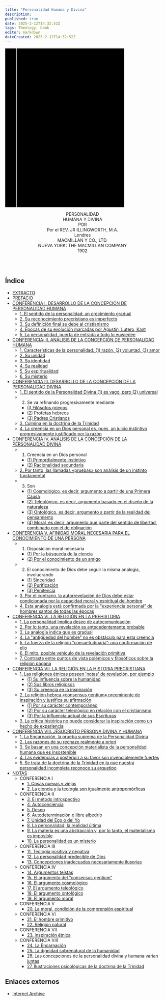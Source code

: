 ```yaml
---
title: "Personalidad Humana y Divina"
description: 
published: true
date: 2025-2-12T14:32:52Z
tags: Theology, book
editor: markdown
dateCreated: 2025-2-12T14:32:52Z
---
```


<div class="urantiapedia-book-front urantiapedia-book-science">
<svg xmlns="http://www.w3.org/2000/svg" width="102.6mm" height="136.8mm" viewBox="0 0 102.6 136.8" version="1.1">
	<g transform="translate(-7,-5)">
		<rect width="9.6" height="136.8" x="7" y="5" />
		<rect width="96.9" height="136.8" x="17" y="5" />
		<text style="font-size:5px" x="61" y="22">J. R. Illingworth, M.A.</text>
		<text style="font-size:4px" x="61" y="125">Londres y Nueva York: The Macmillan Company, 1894</text>
		<text style="font-size:9px" x="61" y="60">Personalidad</text>
		<text style="font-size:9px" x="61" y="70">Humana y divina</text>
	</g>
</svg>
</div>

<p style="text-align:center;">
<span class="text-h3">PERSONALIDAD</span><br>
<span class="text-h3">HUMANA Y DIVINA</span><br>
POR<br>
<span class="text-h5">Por el REV. JR ILLINGWORTH, M.A. </span><br>
Londres<br>
MACMILLAN Y CO., LTD.<br>
NUEVA YORK: THE MACMILLAN COMPANY<br>
1902<br>
<br>
</p>

<br>





## Índice

- [EXTRACTO](/es/book/John_Richardson_Illingworth/Personality_Human_and_Divine/Extract)
- [PREFACIO](/es/book/John_Richardson_Illingworth/Personality_Human_and_Divine/Preface)
- [CONFERENCIA I. DESARROLLO DE LA CONCEPCIÓN DE PERSONALIDAD HUMANA](/es/book/John_Richardson_Illingworth/Personality_Human_and_Divine/1)
	- [1. El sentido de la personalidad: un crecimiento gradual](/es/book/John_Richardson_Illingworth/Personality_Human_and_Divine/1#p6)
	- [2. Su reconocimiento precristiano es imperfecto](/es/book/John_Richardson_Illingworth/Personality_Human_and_Divine/1#p7)
	- [3. Su definición final se debe al cristianismo](/es/book/John_Richardson_Illingworth/Personality_Human_and_Divine/1#p8)
	- [4. Épocas de su evolución marcadas por Agustín, Lutero, Kant](/es/book/John_Richardson_Illingworth/Personality_Human_and_Divine/1#p14)
	- [5. La personalidad, puerta de entrada a todo lo euwiedee](/es/book/John_Richardson_Illingworth/Personality_Human_and_Divine/1#p25)
- [CONFERENCIA: II. ANÁLISIS DE LA CONCEPCIÓN DE PERSONALIDAD HUMANA](/es/book/John_Richardson_Illingworth/Personality_Human_and_Divine/2)
	- [1. Características de la personalidad, (1) razón, (2) voluntad, (3) amor](/es/book/John_Richardson_Illingworth/Personality_Human_and_Divine/2#p29)
	- [2. Su unidad](/es/book/John_Richardson_Illingworth/Personality_Human_and_Divine/2#p30)
	- [3. Su identidad](/es/book/John_Richardson_Illingworth/Personality_Human_and_Divine/2#p40)
	- [4. Su realidad](/es/book/John_Richardson_Illingworth/Personality_Human_and_Divine/2#p43)
	- [5. Su espiritualidad](/es/book/John_Richardson_Illingworth/Personality_Human_and_Divine/2#p45)
	- [6. Su misterio](/es/book/John_Richardson_Illingworth/Personality_Human_and_Divine/2#p52)
- [CONFERENCIA III. DESARROLLO DE LA CONCEPCIÓN DE LA PERSONALIDAD DIVINA](/es/book/John_Richardson_Illingworth/Personality_Human_and_Divine/3)
	- [1. El sentido de la Personalidad Divina (1) es vago, pero (2) universal](/es/book/John_Richardson_Illingworth/Personality_Human_and_Divine/3#p54)
	- 2. Se va refinando progresivamente mediante
		- [(I) Filósofos griegos](/es/«consuetudinaria»son_Illingworth/Personality_Human_and_Divine/3#p59)
		- [(2) Profetas hebreos](/es/book/John_Richardson_Illingworth/Personality_Human_and_Divine/3#p65)
		- [(3) Padres Cristianos](/es/book/John_Richardson_Illingworth/Personality_Human_and_Divine/3#p66)
	- [3. Culmina en la doctrina de la Trinidad](/es/book/John_Richardson_Illingworth/Personality_Human_and_Divine/3#p67)
	- [4. La creencia en un Dios personal es, pues, un juicio instintivo progresivamente justificado por la razón](/es/book/John_Richardson_Illingworth/Personality_Human_and_Divine/3#p76)
- [CONFERENCIA IV. ANÁLISIS DE LA CONCEPCIÓN DE LA PERSONALIDAD DIVINA](/es/book/John_Richardson_Illingworth/Personality_Human_and_Divine/4)
	- 1. Creencia en un Dios personal
		- [(1) Primordialmente instintivo](/es/book/John_Richardson_Illingworth/Personality_Human_and_Divine/4#p81)
		- [(2) Racionalidad secundaria](/es/book/John_Richardson_Illingworth/Personality_Human_and_Divine/4#p82)
	- [2. Por tanto, las llamadas «pruebas» son análisis de un instinto fundamental](/es/book/John_Richardson_Illingworth/Personality_Human_and_Divine/4#p83)
	- 3. Son
		- [(1) Cosmológico, es decir, argumento a partir de una Primera Causa](/es/book/John_Richardson_Illingworth/Personality_Human_and_Divine/4#p84)
		- [(2) Teleológico, es decir, argumento basado en el diseño de la naturaleza](/es/book/John_Richardson_Illingworth/Personality_Human_and_Divine/4#p93)
		- [(3) Ontológico, es decir, argumento a partir de la realidad del pensamiento](/es/book/John_Richardson_Illingworth/Personality_Human_and_Divine/4#p100)
		- [(4) Moral, es decir, argumento que parte del sentido de libertad, combinado con el de obligación](/es/book/John_Richardson_Illingworth/Personality_Human_and_Divine/4#p103)
- [CONFERENCIA V. AFINIDAD MORAL NECESARIA PARA EL CONOCIMIENTO DE UNA PERSONA](/es/book/John_Richardson_Illingworth/Personality_Human_and_Divine/5)
	- 1. Disposición moral necesaria
		- [(1) Por la búsqueda de la ciencia](/es/book/John_Richardson_Illingworth/Personality_Human_and_Divine/5#p114)
		- [(2) Por el conocimiento de un amigo](/es/book/John_Richardson_Illingworth/Personality_Human_and_Divine/5#p116)
	- 2. El conocimiento de Dios debe seguir la misma analogía, involucrando
		- [(1) Sinceridad](/es/book/John_Richardson_Illingworth/Personality_Human_and_Divine/5#p120)
		- [(2) Purificación](/es/book/John_Richardson_Illingworth/Personality_Human_and_Divine/5#p121)
		- [(3) Penitencia](/es/book/John_Richardson_Illingworth/Personality_Human_and_Divine/5#p122)
	- [3. Por el contrario, la autorrevelación de Dios debe estar condicionada por la capacidad moral y espiritual del hombre](/es/book/John_Richardson_Illingworth/Personality_Human_and_Divine/5#p124)
	- [4. Esta analogía está confirmada por la "experiencia personal" de hombres santos de todas las épocas](/es/book/John_Richardson_Illingworth/Personality_Human_and_Divine/5#p132)
- [CONFERENCIA VI. LA RELIGIÓN EN LA PREHISTORIA](/es/book/John_Richardson_Illingworth/Personality_Human_and_Divine/6)
	- [1. La personalidad implica deseo de autocomunicación](/es/book/John_Richardson_Illingworth/Personality_Human_and_Divine/6#p138)
	- [2. Por lo tanto, una revelación es antecedentemente probable](/es/book/John_Richardson_Illingworth/Personality_Human_and_Divine/6#p139)
	- [3. La analogía indica que es gradual](/es/book/John_Richardson_Illingworth/Personality_Human_and_Divine/6#p140)
	- [4. La "antigüedad del hombre" no es obstáculo para esta creencia](/es/book/John_Richardson_Illingworth/Personality_Human_and_Divine/6#p143)
	- [5. La fuerza de la religión “consuetudinaria”: una confirmación de ello](/es/book/John_Richardson_Illingworth/Personality_Human_and_Divine/6#p148)
	- [6. El mito, posible vehículo de la revelación primitiva](/es/book/John_Richardson_Illingworth/Personality_Human_and_Divine/6#p154)
	- [7. Contraste entre puntos de vista polémicos y filosóficos sobre la religión pagana](/es/book/John_Richardson_Illingworth/Personality_Human_and_Divine/6#p161)
- [CONFERENCIA VII. LA RELIGIÓN EN LA HISTORIA PRECRISTIANA](/es/book/John_Richardson_Illingworth/Personality_Human_and_Divine/7)
	- [1. Las religiones étnicas poseen 'notas' de revelación, por ejemplo](/es/book/John_Richardson_Illingworth/Personality_Human_and_Divine/7#p168)
		- [(1) Su influencia sobre la humanidad](/es/book/John_Richardson_Illingworth/Personality_Human_and_Divine/7#p169)
		- [(2) Sus libros religiosos](/es/book/John_Richardson_Illingworth/Personality_Human_and_Divine/7#p170)
		- [(3) Su creencia en la inspiración](/es/book/John_Richardson_Illingworth/Personality_Human_and_Divine/7#p171)
	- [2. La religión hebrea «consensus gentium» preeminente de inspiración y justifica su afirmación](/es/book/John_Richardson_Illingworth/Personality_Human_and_Divine/7#p173)
		- [(1) Por su carácter contemporáneo](/es/book/John_Richardson_Illingworth/Personality_Human_and_Divine/7#p174)
		- [(2) Por su carácter teleológico en relación con el cristianismo](/es/book/John_Richardson_Illingworth/Personality_Human_and_Divine/7#p175)
		- [(3) Por la influencia actual de sus Escrituras](/es/book/John_Richardson_Illingworth/Personality_Human_and_Divine/7#p181)
	- [3. La crítica histórica no puede considerar la inspiración como un hecho de experiencia](/es/book/John_Richardson_Illingworth/Personality_Human_and_Divine/7#p183)
- [CONFERENCIA VIII. JESUCRISTO PERSONA DIVINA Y HUMANA](/es/book/John_Richardson_Illingworth/Personality_Human_and_Divine/8)
	- [1. La Encarnación, la prueba suprema de la Personalidad Divina](/es/book/John_Richardson_Illingworth/Personality_Human_and_Divine/8#p192)
	- [2. Las razones de su rechazo realmente a priori](/es/book/John_Richardson_Illingworth/Personality_Human_and_Divine/8#p192)
	- [3. Se basan en una concepción materialista de la personalidad humana que es insostenible](/es/book/John_Richardson_Illingworth/Personality_Human_and_Divine/8#p193)
	- [4. Las evidencias a posteriori a su favor son invenciblemente fuertes](/es/book/John_Richardson_Illingworth/Personality_Human_and_Divine/8#p196)
	- [5. Se trata de la doctrina de la Trinidad en la que nuestra personalidad incompleta reconoce su arquetipo](/es/book/John_Richardson_Illingworth/Personality_Human_and_Divine/8#p212)
- [NOTAS](/es/book/John_Richardson_Illingworth/Personality_Human_and_Divine/Notes)
	- CONFERENCIA I
		- [1. Cosas nuevas y viejas](/es/book/John_Richardson_Illingworth/Personality_Human_and_Divine/Notes#p217)
		- [2. La ciencia y la teología son igualmente antropomórficas](/es/book/John_Richardson_Illingworth/Personality_Human_and_Divine/Notes#p219)
	- CONFERENCIA II
		- [3. El método introspectivo](/es/book/John_Richardson_Illingworth/Personality_Human_and_Divine/Notes#p222)
		- [4. Autoconciencia](/es/book/John_Richardson_Illingworth/Personality_Human_and_Divine/Notes#p224)
		- [5. Deseo](/es/book/John_Richardson_Illingworth/Personality_Human_and_Divine/Notes#p226)
		- [6. Autodeterminación o libre albedrío](/es/book/John_Richardson_Illingworth/Personality_Human_and_Divine/Notes#p227)
		- [7. Unidad del Ego o del Yo](/es/book/John_Richardson_Illingworth/Personality_Human_and_Divine/Notes#p233)
		- [8. La personalidad, la realidad última](/es/book/John_Richardson_Illingworth/Personality_Human_and_Divine/Notes#p236)
		- [9. La materia es una abstracción y, por lo tanto, el materialismo es imposible](/es/book/John_Richardson_Illingworth/Personality_Human_and_Divine/Notes#p238)
		- [10. La personalidad es un misterio](/es/book/John_Richardson_Illingworth/Personality_Human_and_Divine/Notes#p240)
	- CONFERENCIA III
		- [11. Teología positiva y negativa](/es/book/John_Richardson_Illingworth/Personality_Human_and_Divine/Notes#p242)
		- [12. La personalidad predecible de Dios](/es/book/John_Richardson_Illingworth/Personality_Human_and_Divine/Notes#p243)
		- [13. Concepciones inadecuadas necesariamente ilusorias](/es/book/John_Richardson_Illingworth/Personality_Human_and_Divine/Notes#p246)
	- CONFERENCIA IV
		- [14. Argumentos teístas](/es/book/John_Richardson_Illingworth/Personality_Human_and_Divine/Notes#p249)
		- [15. El argumento del “consensus gentium”](/es/book/John_Richardson_Illingworth/Personality_Human_and_Divine/Notes#p249)
		- [16. El argumento cosmológico](/es/book/John_Richardson_Illingworth/Personality_Human_and_Divine/Notes#p251)
		- [17. El argumento teleológico](/es/book/John_Richardson_Illingworth/Personality_Human_and_Divine/Notes#p255)
		- [18. El argumento ontológico](/es/book/John_Richardson_Illingworth/Personality_Human_and_Divine/Notes#p257)
		- [19. El argumento moral](/es/book/John_Richardson_Illingworth/Personality_Human_and_Divine/Notes#p260)
	- CONFERENCIA V
		- [20. La moral, condición de la comprensión espiritual](/es/book/John_Richardson_Illingworth/Personality_Human_and_Divine/Notes#p264)
	- CONFERENCIA VI
		- [21. El hombre primitivo](/es/book/John_Richardson_Illingworth/Personality_Human_and_Divine/Notes#p265)
		- [22. Religión natural](/es/book/John_Richardson_Illingworth/Personality_Human_and_Divine/Notes#p266)
	- CONFERENCIA VII
		- [23. Inspiración étnica](/es/book/John_Richardson_Illingworth/Personality_Human_and_Divine/Notes#p267)
	- CONFERENCIA VIII
		- [24. La Encarnación](/es/book/John_Richardson_Illingworth/Personality_Human_and_Divine/Notes#p268)
		- [25. La dignidad sobrenatural de la humanidad](/es/book/John_Richardson_Illingworth/Personality_Human_and_Divine/Notes#p270)
		- [26. Las concepciones de la personalidad divina y humana varían juntas](/es/book/John_Richardson_Illingworth/Personality_Human_and_Divine/Notes#p271)
		- [27. Ilustraciones psicológicas de la doctrina de la Trinidad](/es/book/John_Richardson_Illingworth/Personality_Human_and_Divine/Notes#p272)

## Enlaces externos

- [Internet Archive](https://archive.org/details/personalityhuman00illi)
